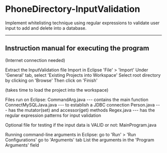 # PhoneDirectory-InputValidation
Implement whitelisting technique using regular expressions to validate user input to add and delete into a database.

---------------------------------------------------------------------
Instruction manual for executing the program
---------------------------------------------------------------------
(Internet connection needed)

Extract the InputValidation file
Import in Eclipse
'File' > 'Import'
Under 'General' tab, select 'Existing Projects into Workspace'
Select root directory by clicking on 'Browse'
Then click on 'Finish'

(takes time to load the project into the workspace)

Files run on Eclipse:
CommandArg.java	--- contains the main function
ConnectMySQLJava.java --- to establish a JDBC connection
Person.java --- has the mutator(set) and accessor(get) methods 
Regex.java --- has the regular expression patterns for input validation

Optional file for testing if the input data is VALID or not:
MainProgram.java

Running command-line arguments in Eclipse:
go to 'Run' > 'Run Configurations'
go to 'Arguments' tab
List the arguments in the 'Program Arguments' field
